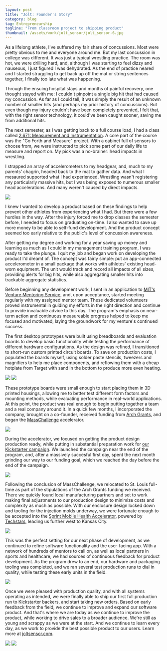```yaml
---
layout: post
title: "Jolt: Founder's Story"
category: blog
tag: Entrepreneurship
tagline: "From classroom project to shipping product"
thumbnail: /assets/work/jolt_sensor/jolt_sensor-6.jpg
---
```


As a lifelong athlete, I've suffered my fair share of concussions. Most were pretty obvious to me and everyone around me. But my last concussion in college was different. It was just a typical wrestling practice. The room was hot, we were drilling hard, and, although I was starting to feel dizzy and nauseous, I just figured I was dehydrated. As the end of practice neared and I started struggling to get back up off the mat or string sentences together, I finally too late what was happening.

Through the ensuing hospital stays and months of painful recovery, one thought stayed with me: I couldn't pinpoint a single big hit that had caused my concussion. As far as I could tell, it was simply the result of an unknown number of smaller hits (and perhaps my prior history of concussions). But even though my injury couldn't have been completely prevented, I felt that, with the right sensor technology, it could've been caught sooner, saving me from additional hits.

The next semester, as I was getting back to a full course load, I had a class called [2.671: Measurement and Instrumentation](http://web.mit.edu/2.671/www/). A core part of the course was the "Go Forth and Measure" project. With a cabinet full of sensors to choose from, we were instructed to pick some part of our daily life to measure and report on. My pick was a no-brainer: head impacts in wrestling.

I strapped an array of accelerometers to my headgear, and, much to my parents' chagrin, headed back to the mat to gather data. And what I mesaured supported what I had experienced. Wrestling wasn't registering any particularly massive hits, but I was being exposed to numerous smaller head accelerations. And many weren't caused by direct impacts.

![](/assets/work/jolt_sensor/jolt_sensor-1.jpg)

I knew I wanted to develop a product based on these findings to help prevent other athletes from experiencing what I had. But there were a few hurdles in the way. After the injury forced me to drop classes the semester before, I needed to focus on graduating on-time. I also wanted to save up more money to be able to self-fund development. And the product concept seemed too early relative to the public's level of concussion awareness.

After getting my degree and working for a year saving up money and learning as much as I could in my management training program, I was ready to take the plunge. I quit my job and began work on developing the product I'd dreamt of. The concept was fairly simple: put an app-connected accelerometer in a small package that works with athletes' existing head-worn equipment. The unit would track and record all impacts of all sizes, providing alerts for big hits, while also aggregating smaller hits into trackable aggregate statistics.

Before beginning any development work, I sent in an application to [MIT's Venture Mentoring Service](http://vms.mit.edu/), and, upon acceptance, started meeting regularly with my assigned mentor team. These dedicated volunteers proved instrumental in guiding my efforts in the right direction and continue to provide invaluable advice to this day. The program's emphasis on near-term action and continuous measureable progress helped to keep me focused and motivated, laying the groundwork for my venture's continued success.

The first desktop prototypes were built using breadboards and evaluation boards to develop basic functionality while testing the performance of different hardware configurations. As the design was refined, I transitioned to short-run custom printed circuit boards. To save on production costs, I populated the boards myself, using solder paste stencils, tweezers and magnifiers to help me place components, and reflowing them with a cheap hotplate from Target with sand in the bottom to produce more even heating.

![](/assets/work/jolt_sensor/jolt_sensor-2.jpg)
![](/assets/work/jolt_sensor/jolt_sensor-3.jpg)

These prototype boards were small enough to start placing them in 3D printed housings, allowing me to better test different form factors and mounting methods, while evaluating performance in real-world applications. At this point, the product was real enough to begin putting together a team and a real company around it. In a quick few months, I incorporated the company, brought on a co-founder, received funding from [Arch Grants](http://archgrants.org/), and began the [MassChallenge](http://masschallenge.org/) accelerator.

![](/assets/work/jolt_sensor/jolt_sensor-4.jpg)

During the accelerator, we focused on getting the product design production ready, while putting in substantial preparation work for [our Kickstarter campaign](http://joltsensor.com/kickstarter). We launched the campaign near the end of the program, and, after a massively succesful first day, spent the next month grinding our way to our funding goal, which we reached the day before the end of the campaign.

![](/assets/work/jolt_sensor/jolt_sensor-5.png)

Following the conclusion of MassChallenge, we relocated to St. Louis full-time as part of the stipulations of the Arch Grants funding we received. There we quickly found local manufacturing partners and set to work making final adjustments to our production design to minimize costs and complexity as much as possible. With our enclosure design locked down and tooling for the injection molds underway, we were fortunate enough to be accepted into the [Sprint Mobile Health Accelerator](http://sprintaccel.com/), powered by [Techstars](http://www.techstars.com/), leading us further west to Kansas City.

![](/assets/work/jolt_sensor/jolt_sensor-6.jpg)

This was the perfect setting for our next phase of development, as we continued to refine software functionality and the user-facing app. With a network of hundreds of mentors to call on, as well as local partners in sports and healthcare, we had sources of continuous feedback for product development. As the program drew to an end, our hardware and packaging tooling was completed, and we ran several test production runs to dial in quality, while testing these early units in the field.

![](/assets/work/jolt_sensor/jolt_sensor-7.jpg)

Once we were pleased with production quality, and with all systems operating as intended, we were finally able to ship our first full production run to Kickstarter backers, and start taking new orders. Based on early feedback from the field, we continue to improve and expand our software product. And that's where we are today as we continue to improve the product, while working to drive sales to a broader audience. We're still as young and scrappy as we were at the start. And we continue to learn every day, as we work to provide the best possible product to our users. Learn more at [joltsensor.com](http://joltsensor.com).

![](/assets/work/jolt_sensor/jolt_sensor-8.jpg)
![](/assets/work/jolt_sensor/jolt_sensor-9.jpg)